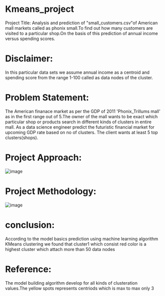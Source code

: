 # Kmeans_project
Project Title: Analysis and prediction of "small_customers.csv"of American mall markets called as phonix small.To find out how many customers are visited to a particular shop.On the basis of this prediction of annual income versus spending scores.
# Disclaimer:
In this particular data sets we assume annual income as a centroid and spending score from the range 1-100 called as data nodes of the cluster.
# Problem Statement:
The American finanace market as per the GDP of 2011 'Phonix_Trillums mall' as in the first range out of 5.The owner of the mall wants to be exact which particular shop or products search in different kinds of clusters in entire mall. As a data science engineer predict the futuristic financial market for upcoming GDP rate based on no of clusters. The client wants at least 5 top clusters(shops).
# Project Approach:
![image](https://github.com/GalennagariLavanya/Kmeans_project/assets/143246929/d8dbe4fa-6e85-444f-809d-ced328a04538)
# Project Methodology:
![image](https://github.com/GalennagariLavanya/Kmeans_project/assets/143246929/80cbf2a5-52a2-41ba-9b25-b63153ff61b0)
# conclusion:
According to the model basics prediction using machine learning algorithm KMeans clustering we found that cluster1 which consist red color is a highest cluster which attach more than 50 data nodes
# Reference:
The model building algorithm develop for all kinds of clusteration values.The yellow spots represents centriods which is max to max only 3

